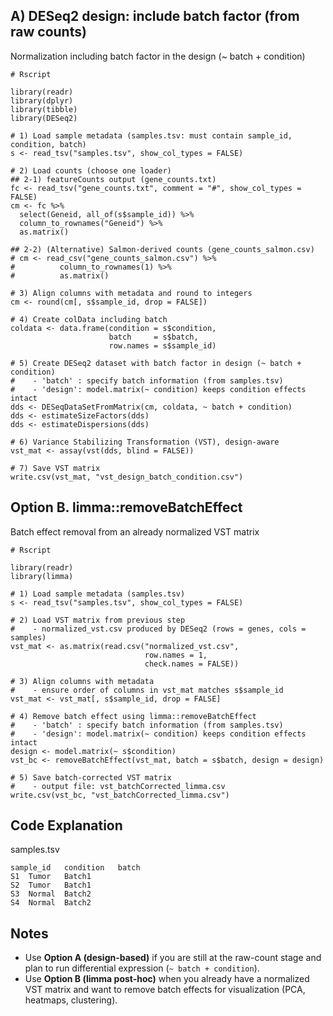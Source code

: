 ## A)	DESeq2 design: include batch factor (from raw counts)
Normalization including batch factor in the design (~ batch + condition)

```
# Rscript

library(readr)
library(dplyr)
library(tibble)
library(DESeq2)

# 1) Load sample metadata (samples.tsv: must contain sample_id, condition, batch)
s <- read_tsv("samples.tsv", show_col_types = FALSE)

# 2) Load counts (choose one loader)
## 2-1) featureCounts output (gene_counts.txt)
fc <- read_tsv("gene_counts.txt", comment = "#", show_col_types = FALSE)
cm <- fc %>%
  select(Geneid, all_of(s$sample_id)) %>%
  column_to_rownames("Geneid") %>%
  as.matrix()

## 2-2) (Alternative) Salmon-derived counts (gene_counts_salmon.csv)
# cm <- read_csv("gene_counts_salmon.csv") %>%
#          column_to_rownames(1) %>%
#          as.matrix()

# 3) Align columns with metadata and round to integers
cm <- round(cm[, s$sample_id, drop = FALSE])

# 4) Create colData including batch
coldata <- data.frame(condition = s$condition,
                      batch     = s$batch,
                      row.names = s$sample_id)

# 5) Create DESeq2 dataset with batch factor in design (~ batch + condition)
#    - 'batch' : specify batch information (from samples.tsv)
#    - 'design': model.matrix(~ condition) keeps condition effects intact
dds <- DESeqDataSetFromMatrix(cm, coldata, ~ batch + condition)
dds <- estimateSizeFactors(dds)
dds <- estimateDispersions(dds)

# 6) Variance Stabilizing Transformation (VST), design-aware
vst_mat <- assay(vst(dds, blind = FALSE))

# 7) Save VST matrix
write.csv(vst_mat, "vst_design_batch_condition.csv")
```
## Option B. limma::removeBatchEffect
Batch effect removal from an already normalized VST matrix

```
# Rscript

library(readr)
library(limma)

# 1) Load sample metadata (samples.tsv)
s <- read_tsv("samples.tsv", show_col_types = FALSE)

# 2) Load VST matrix from previous step
#    - normalized_vst.csv produced by DESeq2 (rows = genes, cols = samples)
vst_mat <- as.matrix(read.csv("normalized_vst.csv", 
                              row.names = 1, 
                              check.names = FALSE))

# 3) Align columns with metadata
#    - ensure order of columns in vst_mat matches s$sample_id
vst_mat <- vst_mat[, s$sample_id, drop = FALSE]

# 4) Remove batch effect using limma::removeBatchEffect
#    - 'batch' : specify batch information (from samples.tsv)
#    - 'design': model.matrix(~ condition) keeps condition effects intact
design <- model.matrix(~ s$condition)
vst_bc <- removeBatchEffect(vst_mat, batch = s$batch, design = design)

# 5) Save batch-corrected VST matrix
#    - output file: vst_batchCorrected_limma.csv
write.csv(vst_bc, "vst_batchCorrected_limma.csv")
```

## Code Explanation
samples.tsv
```
sample_id	condition	batch
S1	Tumor	Batch1
S2	Tumor	Batch1
S3	Normal	Batch2
S4	Normal	Batch2
```

## Notes
- Use **Option A (design-based)** if you are still at the raw-count stage and plan to run differential expression (`~ batch + condition`).  
- Use **Option B (limma post-hoc)** when you already have a normalized VST matrix and want to remove batch effects for visualization (PCA, heatmaps, clustering).  
